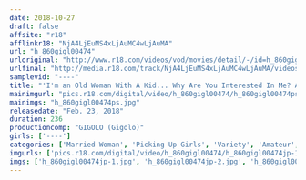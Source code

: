 ```yaml
---
date: 2018-10-27
draft: false
affsite: "r18"
afflinkr18: "NjA4LjEuMS4xLjAuMC4wLjAuMA"
url: "h_860gigl00474"
urloriginal: "http://www.r18.com/videos/vod/movies/detail/-/id=h_860gigl00474"
urlfinal: "http://media.r18.com/track/NjA4LjEuMS4xLjAuMC4wLjAuMA/videos/vod/movies/detail/-/id=h_860gigl00474"
samplevid: "----"
title: "'I'm an Old Woman With A Kid... Why Are You Interested In Me? Are You Picking Up Girls?' We Got Our Hands On This Celebrity Married Woman Who Was Taking A Break After Dropping Off Her Kid Who Was Studying For Entrance Exams At A Famous Cram School... And Things Really Got Naughty"
mainimgurl: "pics.r18.com/digital/video/h_860gigl00474/h_860gigl00474ps.jpg"
mainimgs: "h_860gigl00474ps.jpg"
releasedate: "Feb. 23, 2018"
duration: 236
productioncomp: "GIGOLO (Gigolo)"
girls: ['----']
categories: ['Married Woman', 'Picking Up Girls', 'Variety', 'Amateur', 'Over 4 Hours']
imgurls: ['pics.r18.com/digital/video/h_860gigl00474/h_860gigl00474jp-1.jpg', 'pics.r18.com/digital/video/h_860gigl00474/h_860gigl00474jp-2.jpg', 'pics.r18.com/digital/video/h_860gigl00474/h_860gigl00474jp-3.jpg', 'pics.r18.com/digital/video/h_860gigl00474/h_860gigl00474jp-4.jpg', 'pics.r18.com/digital/video/h_860gigl00474/h_860gigl00474jp-5.jpg', 'pics.r18.com/digital/video/h_860gigl00474/h_860gigl00474jp-6.jpg', 'pics.r18.com/digital/video/h_860gigl00474/h_860gigl00474jp-7.jpg', 'pics.r18.com/digital/video/h_860gigl00474/h_860gigl00474jp-8.jpg', 'pics.r18.com/digital/video/h_860gigl00474/h_860gigl00474jp-9.jpg', 'pics.r18.com/digital/video/h_860gigl00474/h_860gigl00474jp-10.jpg', 'pics.r18.com/digital/video/h_860gigl00474/h_860gigl00474jp-11.jpg', 'pics.r18.com/digital/video/h_860gigl00474/h_860gigl00474jp-12.jpg', 'pics.r18.com/digital/video/h_860gigl00474/h_860gigl00474jp-13.jpg', 'pics.r18.com/digital/video/h_860gigl00474/h_860gigl00474jp-14.jpg', 'pics.r18.com/digital/video/h_860gigl00474/h_860gigl00474jp-15.jpg', 'pics.r18.com/digital/video/h_860gigl00474/h_860gigl00474jp-16.jpg', 'pics.r18.com/digital/video/h_860gigl00474/h_860gigl00474jp-17.jpg', 'pics.r18.com/digital/video/h_860gigl00474/h_860gigl00474jp-18.jpg', 'pics.r18.com/digital/video/h_860gigl00474/h_860gigl00474jp-19.jpg', 'pics.r18.com/digital/video/h_860gigl00474/h_860gigl00474jp-20.jpg']
imgs: ['h_860gigl00474jp-1.jpg', 'h_860gigl00474jp-2.jpg', 'h_860gigl00474jp-3.jpg', 'h_860gigl00474jp-4.jpg', 'h_860gigl00474jp-5.jpg', 'h_860gigl00474jp-6.jpg', 'h_860gigl00474jp-7.jpg', 'h_860gigl00474jp-8.jpg', 'h_860gigl00474jp-9.jpg', 'h_860gigl00474jp-10.jpg', 'h_860gigl00474jp-11.jpg', 'h_860gigl00474jp-12.jpg', 'h_860gigl00474jp-13.jpg', 'h_860gigl00474jp-14.jpg', 'h_860gigl00474jp-15.jpg', 'h_860gigl00474jp-16.jpg', 'h_860gigl00474jp-17.jpg', 'h_860gigl00474jp-18.jpg', 'h_860gigl00474jp-19.jpg', 'h_860gigl00474jp-20.jpg']
---
```

